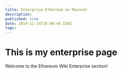 ```yaml
---
title: Enterprise Ethereum on Mainnet
description: 
published: true
date: 2019-11-14T18:40:48.536Z
tags: 
---
```


# This is my enterprise page

Welcome to the Ethereum Wiki Enterprise section! 